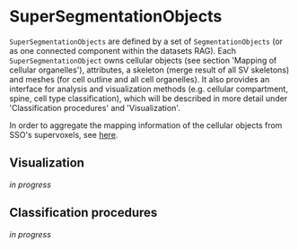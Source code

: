 # SuperSegmentationObjects
`SuperSegmentationObjects` are defined by a set of `SegmentationObjects` (or as one connected component within the datasets RAG).
Each `SuperSegmentationObject` owns cellular objects (see section 'Mapping of cellular organelles'), attributes,
 a skeleton (merge result of all SV skeletons) and meshes (for cell outline and all cell organelles). It also provides an
 interface for analysis and visualization methods (e.g. cellular compartment, spine, cell type classification), 
 which will be described in more detail under 'Classification procedures' and 'Visualization'.
 
 In order to aggregate the mapping information of the cellular objects from SSO's supervoxels, see [here](object_mapping.md).

## Visualization
_in progress_


## Classification procedures
_in progress_
